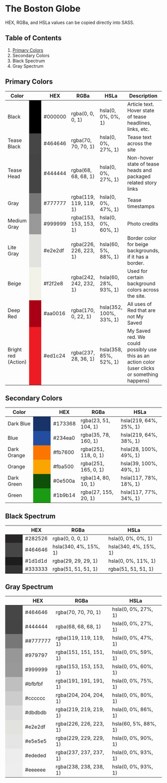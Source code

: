 # The Boston Globe

HEX, RGBa, and HSLa values can be copied directly into SASS.

## Table of Contents
1. [Primary Colors](#primary-colors)
2. Secondary Colors
3. Black Spectrum
4. Gray Spectrum

## Primary Colors

<table>
	<thead>
		<th>
			Color
		</th>
		<th>
			&nbsp;
		</th>
		<th>
			HEX
		</th>
		<th>
			RGBa
		</th>
		<th>
			HSLa
		</th>
		<th>
			Description
		</th>
	</thead>
	<tbody>
	</tbody>
		<tr>
			<td>
				Black
			</td>
			<td bgcolor="#000000" width="40">
				&nbsp;
			</td>
			<td>
				#000000
			</td>
			<td>
				rgba(0, 0, 0, 1)
			</td>
			<td>
				hsla(0, 0%, 0%, 1)
			</td>
			<td>
				Article text. Hover state of tease headlines, links, etc.
			</td>
		</tr>
		<tr>
			<td>
				Tease Black
			</td>
			<td bgcolor="#464646" width="40">
				&nbsp;
			</td>
			<td>
				#464646
			</td>
			<td>
				rgba(70, 70, 70, 1)
			</td>
			<td>
				hsla(0, 0%, 27%, 1)
			</td>
			<td>
				Tease text across the site
			</td>
		</tr>
		<tr>
			<td>
				Tease Head
			</td>
			<td bgcolor="#444444" width="40">
				&nbsp;
			</td>
			<td>
				#444444
			</td>
			<td>
				rgba(68, 68, 68, 1)
			</td>
			<td>
				hsla(0, 0%, 27%, 1)
			</td>
			<td>
				Non-hover state of tease heads and packaged related story links
			</td>
		</tr>
		<tr>
			<td>
				Gray
			</td>
			<td bgcolor="#777777" width="40">
				&nbsp;
			</td>
			<td>
				#777777
			</td>
			<td>
				rgba(119, 119, 119, 1)
			</td>
			<td>
				hsla(0, 0%, 47%, 1)
			</td>
			<td>
				Tease timestamps
			</td>
		</tr>
		<tr>
			<td>
				Medium Gray
			</td>
			<td bgcolor="#999999" width="40">
				&nbsp;
			</td>
			<td>
				#999999
			</td>
			<td>
				rgba(153, 153, 153, 1)
			</td>
			<td>
				hsla(0, 0%, 60%, 1)
			</td>
			<td>
				Photo credits
			</td>
		</tr>
		<tr>
			<td>
				Lite Gray
			</td>
			<td bgcolor="#e2e2df" width="40">
				&nbsp;
			</td>
			<td>
				#e2e2df
			</td>
			<td>
				rgba(226, 226, 223, 1)
			</td>
			<td>
				hsla(60, 5%, 88%, 1)
			</td>
			<td>
				Border color for beige backgrounds, if it has a border.
			</td>
		</tr>
		<tr>
			<td>
				Beige
			</td>
			<td bgcolor="#f2f2e8" width="40">
				&nbsp;
			</td>
			<td>
				#f2f2e8
			</td>
			<td>
				rgba(242, 242, 232, 1)
			</td>
			<td>
				hsla(60, 28%, 93%, 1)
			</td>
			<td>
				Used for certain background colors across the site.
			</td>
		</tr>
		<tr>
			<td>
				Deep Red
			</td>
			<td bgcolor="#aa0016" width="40">
				&nbsp;
			</td>
			<td>
				#aa0016
			</td>
			<td>
				rgba(170, 0, 22, 1)
			</td>
			<td>
				hsla(352, 100%, 33%, 1)
			</td>
			<td>
				All uses of Red that are not My Saved
			</td>
		</tr>
		<tr>
			<td>
				Bright red (Action)
			</td>
			<td bgcolor="#ed1c24" width="40">
				&nbsp;
			</td>
			<td>
				#ed1c24
			</td>
			<td>
				rgba(237, 28, 36, 1)
			</td>
			<td>
				hsla(358, 85%, 52%, 1)
			</td>
			<td>
				My Saved red. We could possibly use this as an action color (user clicks or something happens)
			</td>
		</tr>
</table>

## Secondary Colors

<table>
	<thead>
		<th>
			Color
		</th>
		<th>
			&nbsp;
		</th>
		<th>
			HEX
		</th>
		<th>
			RGBa
		</th>
		<th>
			HSLa
		</th>
	</thead>
	<tbody>
	</tbody>
		<tr>
			<td>
				Dark Blue
			</td>
			<td bgcolor="#173368" width="40">
				&nbsp;
			</td>
			<td>
				#173368
			</td>
			<td>
				rgba(23, 51, 104, 1)
			</td>
			<td>
				hsla(219, 64%, 25%, 1)
			</td>
		</tr>
		<tr>
			<td>
				Blue
			</td>
			<td bgcolor="#234ea0" width="40">
				&nbsp;
			</td>
			<td>
				#234ea0
			</td>
			<td>
				rgba(35, 78, 160, 1)
			</td>
			<td>
				hsla(219, 64%, 38%, 1)
			</td>
		</tr>
		<tr>
			<td>
				Dark Orange
			</td>
			<td bgcolor="#fb7600" width="40">
				&nbsp;
			</td>
			<td>
				#fb7600
			</td>
			<td>
				rgba(251, 118, 0, 1)
			</td>
			<td>
				hsla(28, 100%, 49%, 1)
			</td>
		</tr>
		<tr>
			<td>
				Orange
			</td>
			<td bgcolor="#fba500" width="40">
				&nbsp;
			</td>
			<td>
				#fba500
			</td>
			<td>
				rgba(251, 165, 0, 1)
			</td>
			<td>
				hsla(39, 100%, 49%, 1)
			</td>
		</tr>
		<tr>
			<td>
				Dark Green
			</td>
			<td bgcolor="#0e500a" width="40">
				&nbsp;
			</td>
			<td>
				#0e500a
			</td>
			<td>
				rgba(14, 80, 10, 1)
			</td>
			<td>
				hsla(117, 78%, 18%, 1)
			</td>
		</tr>
		<tr>
			<td>
				Green
			</td>
			<td bgcolor="#1b9b14" width="40">
				&nbsp;
			</td>
			<td>
				#1b9b14
			</td>
			<td>
				rgba(27, 155, 20, 1)
			</td>
			<td>
				hsla(117, 77%, 34%, 1)
			</td>
		</tr>
</table>

## Black Spectrum

<table>
	<thead>
		<th>
			&nbsp;
		</th>
		<th>
			HEX
		</th>
		<th>
			RGBa
		</th>
		<th>
			HSLa
		</th>
	</thead>
	<tbody>
	</tbody>
		<tr>
			<td bgcolor="#282526" width="40">
				&nbsp;
			</td>
			<td>
				#282526
			</td>
			<td>
				rgba(0, 0, 0, 1)
			</td>
			<td>
				hsla(0, 0%, 0%, 1)
			</td>
		</tr>
		<tr>
			<td bgcolor="#464646" width="40">
				&nbsp;
			</td>
			<td>
				#464646
			</td>
			<td>
				hsla(340, 4%, 15%, 1)
			</td>
			<td>
				hsla(340, 4%, 15%, 1)
			</td>
		</tr>
		<tr>
			<td bgcolor="#1d1d1d" width="40">
				&nbsp;
			</td>
			<td>
				#1d1d1d
			</td>
			<td>
				rgba(29, 29, 29, 1)
			</td>
			<td>
				hsla(0, 0%, 11%, 1)
			</td>
		</tr>
		<tr>
			<td bgcolor="#333333" width="40">
				&nbsp;
			</td>
			<td>
				#333333
			</td>
			<td>
				rgba(51, 51, 51, 1)
			</td>
			<td>
				rgba(51, 51, 51, 1)
			</td>
		</tr>
</table>

## Gray Spectrum

<table>
	<thead>
		<th>
			&nbsp;
		</th>
		<th>
			HEX
		</th>
		<th>
			RGBa
		</th>
		<th>
			HSLa
		</th>
	</thead>
	<tbody>
	</tbody>
		<tr>
			<td bgcolor="#464646" width="40">
				&nbsp;
			</td>
			<td>
				#464646
			</td>
			<td>
				rgba(70, 70, 70, 1)
			</td>
			<td>
				hsla(0, 0%, 27%, 1)
			</td>
		</tr>
		<tr>
			<td bgcolor="#444444" width="40">
				&nbsp;
			</td>
			<td>
				#444444
			</td>
			<td>
				rgba(68, 68, 68, 1)
			</td>
			<td>
				hsla(0, 0%, 27%, 1)
			</td>
		</tr>
		<tr>
			<td bgcolor="#777777" width="40">
				&nbsp;
			</td>
			<td>
				##777777
			</td>
			<td>
				rgba(119, 119, 119, 1)
			</td>
			<td>
				hsla(0, 0%, 47%, 1)
			</td>
		</tr>
		<tr>
			<td bgcolor="#979797" width="40">
				&nbsp;
			</td>
			<td>
				#979797
			</td>
			<td>
				rgba(151, 151, 151, 1)
			</td>
			<td>
				hsla(0, 0%, 59%, 1)
			</td>
		</tr>
		<tr>
			<td bgcolor="#999999" width="40">
				&nbsp;
			</td>
			<td>
				#999999
			</td>
			<td>
				rgba(153, 153, 153, 1)
			</td>
			<td>
				hsla(0, 0%, 60%, 1)
			</td>
		</tr>
		<tr>
			<td bgcolor="#bfbfbf" width="40">
				&nbsp;
			</td>
			<td>
				#bfbfbf
			</td>
			<td>
				rgba(191, 191, 191, 1)
			</td>
			<td>
				hsla(0, 0%, 75%, 1)
			</td>
		</tr>
		<tr>
			<td bgcolor="#cccccc" width="40">
				&nbsp;
			</td>
			<td>
				#cccccc
			</td>
			<td>
				rgba(204, 204, 204, 1)
			</td>
			<td>
				hsla(0, 0%, 80%, 1)
			</td>
		</tr>
		<tr>
			<td bgcolor="#dbdbdb" width="40">
				&nbsp;
			</td>
			<td>
				#dbdbdb
			</td>
			<td>
				rgba(219, 219, 219, 1)
			</td>
			<td>
				hsla(0, 0%, 86%, 1)
			</td>
		</tr>
		<tr>
			<td bgcolor="#e2e2df" width="40">
				&nbsp;
			</td>
			<td>
				#e2e2df
			</td>
			<td>
				rgba(226, 226, 223, 1)
			</td>
			<td>
				hsla(60, 5%, 88%, 1)
			</td>
		</tr>
		<tr>
			<td bgcolor="#e5e5e5" width="40">
				&nbsp;
			</td>
			<td>
				#e5e5e5
			</td>
			<td>
				rgba(229, 229, 229, 1)
			</td>
			<td>
				hsla(0, 0%, 90%, 1)
			</td>
		</tr>
		<tr>
			<td bgcolor="#ededed" width="40">
				&nbsp;
			</td>
			<td>
				#ededed
			</td>
			<td>
				rgba(237, 237, 237, 1)
			</td>
			<td>
				hsla(0, 0%, 93%, 1)
			</td>
		</tr>
		<tr>
			<td bgcolor="#eeeeee" width="40">
				&nbsp;
			</td>
			<td>
				#eeeeee
			</td>
			<td>
				rgba(238, 238, 238, 1)
			</td>
			<td>
				hsla(0, 0%, 93%, 1)
			</td>
		</tr>
</table>